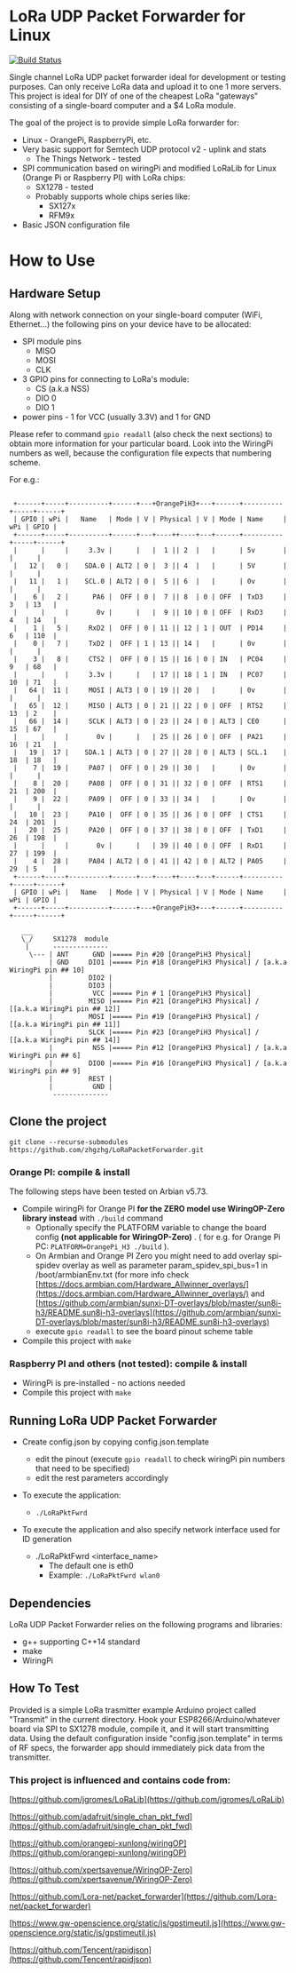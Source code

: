 LoRa UDP Packet Forwarder for Linux
===================================

[![Build Status](https://travis-ci.com/zhgzhg/LoRaPacketForwarder.svg?branch=master)](https://travis-ci.com/zhgzhg/LoRaPacketForwarder)

Single channel LoRa UDP packet forwarder ideal for development or
testing purposes. Can only receive LoRa data and upload it to one 1 more
servers. 
This project is ideal for DIY of one of the cheapest LoRa "gateways"
consisting of a single-board computer and a $4 LoRa module.

The goal of the project is to provide simple LoRa forwarder for:

* Linux - OrangePi, RaspberryPi, etc.
* Very basic support for Semtech UDP protocol v2 - uplink and stats
    * The Things Network - tested
* SPI communication based on wiringPi and modified LoRaLib for Linux (Orange Pi or Raspberry PI) with LoRa chips:
    * SX1278 - tested
    * Probably supports whole chips series like:
        * SX127x 
        * RFM9x 
* Basic JSON configuration file

How to Use
==========

## Hardware Setup

Along with network connection on your single-board computer (WiFi,
Ethernet...) the following pins on your device have to be allocated:

* SPI module pins
    * MISO
    * MOSI
    * CLK
* 3 GPIO pins for connecting to LoRa's module:
    * CS (a.k.a NSS)
    * DIO 0
    * DIO 1
* power pins - 1 for VCC (usually 3.3V) and 1 for GND

Please refer to command `gpio readall` (also check the next sections) to
obtain more information for your particular board. Look into the WiringPi
numbers as well, because the configuration file expects that numbering
scheme.

For e.g.:

```

 +------+-----+----------+------+---+OrangePiH3+---+------+----------+-----+------+
 | GPIO | wPi |   Name   | Mode | V | Physical | V | Mode | Name     | wPi | GPIO |
 +------+-----+----------+------+---+----++----+---+------+----------+-----+------+
 |      |     |     3.3v |      |   |  1 || 2  |   |      | 5v       |     |      |
 |   12 |   0 |    SDA.0 | ALT2 | 0 |  3 || 4  |   |      | 5V       |     |      |
 |   11 |   1 |    SCL.0 | ALT2 | 0 |  5 || 6  |   |      | 0v       |     |      |
 |    6 |   2 |      PA6 |  OFF | 0 |  7 || 8  | 0 | OFF  | TxD3     | 3   | 13   |
 |      |     |       0v |      |   |  9 || 10 | 0 | OFF  | RxD3     | 4   | 14   |
 |    1 |   5 |     RxD2 |  OFF | 0 | 11 || 12 | 1 | OUT  | PD14     | 6   | 110  |
 |    0 |   7 |     TxD2 |  OFF | 1 | 13 || 14 |   |      | 0v       |     |      |
 |    3 |   8 |     CTS2 |  OFF | 0 | 15 || 16 | 0 | IN   | PC04     | 9   | 68   |
 |      |     |     3.3v |      |   | 17 || 18 | 1 | IN   | PC07     | 10  | 71   |
 |   64 |  11 |     MOSI | ALT3 | 0 | 19 || 20 |   |      | 0v       |     |      |
 |   65 |  12 |     MISO | ALT3 | 0 | 21 || 22 | 0 | OFF  | RTS2     | 13  | 2    |
 |   66 |  14 |     SCLK | ALT3 | 0 | 23 || 24 | 0 | ALT3 | CE0      | 15  | 67   |
 |      |     |       0v |      |   | 25 || 26 | 0 | OFF  | PA21     | 16  | 21   |
 |   19 |  17 |    SDA.1 | ALT3 | 0 | 27 || 28 | 0 | ALT3 | SCL.1    | 18  | 18   |
 |    7 |  19 |     PA07 |  OFF | 0 | 29 || 30 |   |      | 0v       |     |      |
 |    8 |  20 |     PA08 |  OFF | 0 | 31 || 32 | 0 | OFF  | RTS1     | 21  | 200  |
 |    9 |  22 |     PA09 |  OFF | 0 | 33 || 34 |   |      | 0v       |     |      |
 |   10 |  23 |     PA10 |  OFF | 0 | 35 || 36 | 0 | OFF  | CTS1     | 24  | 201  |
 |   20 |  25 |     PA20 |  OFF | 0 | 37 || 38 | 0 | OFF  | TxD1     | 26  | 198  |
 |      |     |       0v |      |   | 39 || 40 | 0 | OFF  | RxD1     | 27  | 199  |
 |    4 |  28 |     PA04 | ALT2 | 0 | 41 || 42 | 0 | ALT2 | PA05     | 29  | 5    |
 +------+-----+----------+------+---+----++----+---+------+----------+-----+------+
 | GPIO | wPi |   Name   | Mode | V | Physical | V | Mode | Name     | wPi | GPIO |
 +------+-----+----------+------+---+OrangePiH3+---+------+----------+-----+------+

   ___
   \_/     SX1278  module
    |      --------------
     \--- | ANT      GND |===== Pin #20 [OrangePiH3 Physical]
          | GND     DIO1 |===== Pin #18 [OrangePiH3 Physical] / [a.k.a WiringPi pin ## 10]
          |         DIO2 |
          |         DIO3 |
          |          VCC |===== Pin # 1 [OrangePiH3 Physical]
          |         MISO |===== Pin #21 [OrangePiH3 Physical] / [[a.k.a WiringPi pin ## 12]]
          |         MOSI |===== Pin #19 [OrangePiH3 Physical] / [[a.k.a WiringPi pin ## 11]]
          |         SLCK |===== Pin #23 [OrangePiH3 Physical] / [[a.k.a WiringPi pin ## 14]]
          |          NSS |===== Pin #12 [OrangePiH3 Physical] / [a.k.a WiringPi pin ## 6]
          |         DIO0 |===== Pin #16 [OrangePiH3 Physical] / [a.k.a WiringPi pin ## 9]
          |         REST |
          |          GND |
           --------------

```


## Clone the project
`git clone --recurse-submodules https://github.com/zhgzhg/LoRaPacketForwarder.git`


### Orange PI: compile & install

The following steps have been tested on Arbian v5.73.

* Compile wiringPi for Orange PI **for the ZERO model use WiringOP-Zero library instead** with `./build` command
    * Optionally specify the PLATFORM variable to change the board config **(not applicable for WiringOP-Zero)** . ( for e.g. for Orange Pi PC: `PLATFORM=OrangePi_H3 ./build` ).
    * On Armbian and Orange PI Zero you might need to add overlay spi-spidev overlay as well as parameter param_spidev_spi_bus=1 in /boot/armbianEnv.txt (for more info check [https://docs.armbian.com/Hardware_Allwinner_overlays/](https://docs.armbian.com/Hardware_Allwinner_overlays/) and [https://github.com/armbian/sunxi-DT-overlays/blob/master/sun8i-h3/README.sun8i-h3-overlays](https://github.com/armbian/sunxi-DT-overlays/blob/master/sun8i-h3/README.sun8i-h3-overlays)
    * execute `gpio readall` to see the board pinout scheme table
* Compile this project with `make`


### Raspberry PI and others (not tested):  compile & install

* WiringPi is pre-installed - no actions needed
* Compile this project with `make`


## Running LoRa UDP Packet Forwarder

* Create config.json by copying config.json.template
    * edit the pinout (execute `gpio readall` to check wiringPi pin numbers that need to be specified)
    * edit the rest parameters accordingly

* To execute the application:
    * `./LoRaPktFwrd`

* To execute the application and also specify network interface used for ID generation
    * ./LoRaPktFwrd <interface_name>
        * The default one is eth0
        * Example: `./LoRaPktFwrd wlan0`
        

## Dependencies

LoRa UDP Packet Forwarder relies on the following programs and libraries:

* g++ supporting C++14 standard
* make
* WiringPi


## How To Test

Provided is a simple LoRa trasmitter example Arduino project called
"Transmit" in the current directory. Hook your ESP8266/Arduino/whatever 
board via SPI to SX1278 module, compile it, and it will start
transmitting data. Using the default configuration inside
"config.json.template" in terms of RF specs, the forwarder app should
immediately pick data from the transmitter.


### This project is influenced and contains code from:

[https://github.com/jgromes/LoRaLib](https://github.com/jgromes/LoRaLib)

[https://github.com/adafruit/single_chan_pkt_fwd](https://github.com/adafruit/single_chan_pkt_fwd)

[https://github.com/orangepi-xunlong/wiringOP](https://github.com/orangepi-xunlong/wiringOP)

[https://github.com/xpertsavenue/WiringOP-Zero](https://github.com/xpertsavenue/WiringOP-Zero)

[https://github.com/Lora-net/packet_forwarder](https://github.com/Lora-net/packet_forwarder)

[https://www.gw-openscience.org/static/js/gpstimeutil.js](https://www.gw-openscience.org/static/js/gpstimeutil.js)

[https://github.com/Tencent/rapidjson](https://github.com/Tencent/rapidjson)
